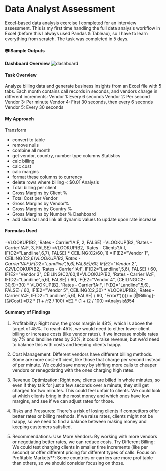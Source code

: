 # Data Analyst Assessment

Excel-based data analysis exercise I completed for an interview assessment. This is my first time handling the full data analysis workflow in Excel (before this I always used Pandas & Tableau), so I have to learn everything from scratch. The task was completed in 5 days.

#### 📷 Sample Outputs
**Dashboard Overview**
![dashboard](./screenshots/dashboard.png)

#### Task Overview
Analyze billing data and generate business insights from an Excel file with 5 tabs.
Each month contains call records in seconds, and vendors charge in different increments:
Vendor 1: Every 6 seconds
Vendor 2: Per second
Vendor 3: Per minute
Vendor 4: First 30 seconds, then every 6 seconds
Vendor 5: Every 30 seconds

#### My Approach
Transform
- convert to table
- remove nulls
- combine all month
- get vendor, country, number type columns
Statistics
- calc billing 
- calc cost
- calc margins
- format these columns to currency
- delete rows where billing < $0.01
Analysis
- Total billing per client
- Gross Margins by Client %
- Total Cost per Vendor
- Gross Margins by Vendor%
- Gross Margins by Country %
- Gross Margins by Number %
Dashboard
- add slide bar and link all dynamic values to update upon rate increase


#### Formulas Used
=VLOOKUP(B2, 'Rates - Carrier'!A:F, 2, FALSE)
=VLOOKUP(B2, 'Rates - Carrier'!A:F, 3, FALSE)
=VLOOKUP(B2, 'Rates - Clients'!A:I, IF(D2="Landline",6,7), FALSE) * CEILING(C2/60, 1)
=IF(E2="Vendor 1",
  CEILING(C2,6)*VLOOKUP(B2,'Rates - Carrier'!A:F,IF(D2="Landline",5,6),FALSE)/60,
IF(E2="Vendor 2",
  C2*VLOOKUP(B2, 'Rates - Carrier'!A:F, IF(D2="Landline",5,6), FALSE) / 60,
IF(E2="Vendor 3",
  CEILING(C2/60,1)*VLOOKUP(B2, 'Rates - Carrier'!A:F, IF(D2="Landline",5,6), FALSE) / 60,
IF(E2="Vendor 4",
  (CEILING(C2-30,6)+30) * VLOOKUP(B2, 'Rates - Carrier'!A:F, IF(D2="Landline",5,6), FALSE) / 60,
IF(E2="Vendor 5",
  CEILING(C2,30) * VLOOKUP(B2, 'Rates - Carrier'!A:F, IF(D2="Landline",5,6), FALSE) / 60,
"Error!")))))
= [@Billing]-[@Cost]
=D2 * (1 + $H$2 / 100)
=E2 * (1 + $I$2 / 100)
=Analysis!$B$54


#### Summary of Findings
1. Profitability:
 Right now, the gross margin is 48%, which is above the target of 45%. To reach 45%, we would need to either lower client billing or increase costs (like vendor rates).
 If we increase mobile rates by 7% and landline rates by 20%, it could raise revenue, but we'd need to balance this with costs and keeping clients happy.

2. Cost Management:
Different vendors have different billing methods. Some are more cost-efficient, like those that charge per second instead of per minute.
 We could save money by shifting more calls to cheaper vendors or renegotiating with the ones charging high rates.

3. Revenue Optimization:
Right now, clients are billed in whole minutes, so even if they talk for just a few seconds over a minute, they still get charged for two minutes. This could feel unfair to clients.
We could look at which clients bring in the most money and which ones have low margins, and see if we can adjust rates for those.

4. Risks and Pressures:
There's a risk of losing clients if competitors offer better rates or billing methods.
 If we raise rates, clients might not be happy, so we need to find a balance between making money and keeping customers satisfied.

5. Recommendations:
 Use More Vendors: By working with more vendors or negotiating better rates, we can reduce costs.
 Try Different Billing: We could test charging clients in smaller time increments (like per second) or offer different pricing for different types of calls.
Focus on Profitable Markets**: Some countries or carriers are more profitable than others, so we should consider focusing on those.


